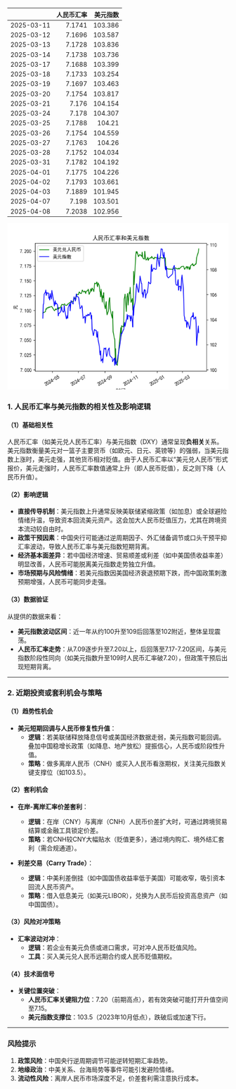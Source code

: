 |            |   人民币汇率 |   美元指数 |
|:-----------|-------------:|-----------:|
| 2025-03-11 |       7.1741 |    103.386 |
| 2025-03-12 |       7.1696 |    103.587 |
| 2025-03-13 |       7.1728 |    103.836 |
| 2025-03-14 |       7.1738 |    103.736 |
| 2025-03-17 |       7.1688 |    103.399 |
| 2025-03-18 |       7.1733 |    103.254 |
| 2025-03-19 |       7.1697 |    103.463 |
| 2025-03-20 |       7.1754 |    103.817 |
| 2025-03-21 |       7.176  |    104.154 |
| 2025-03-24 |       7.178  |    104.307 |
| 2025-03-25 |       7.1788 |    104.21  |
| 2025-03-26 |       7.1754 |    104.559 |
| 2025-03-27 |       7.1763 |    104.26  |
| 2025-03-28 |       7.1752 |    104.034 |
| 2025-03-31 |       7.1782 |    104.192 |
| 2025-04-01 |       7.1775 |    104.226 |
| 2025-04-02 |       7.1793 |    103.661 |
| 2025-04-03 |       7.1889 |    101.945 |
| 2025-04-07 |       7.198  |    103.501 |
| 2025-04-08 |       7.2038 |    102.956 |

![图](2025-04-09_plot.png)



### 1. 人民币汇率与美元指数的相关性及影响逻辑

#### （1）基础相关性
人民币汇率（如美元兑人民币汇率）与美元指数（DXY）通常呈现**负相关**关系。美元指数衡量美元对一篮子主要货币（如欧元、日元、英镑等）的强弱，当美元指数上涨时，美元走强，其他货币相对贬值。由于人民币汇率以“美元兑人民币”形式报价，美元走强时，人民币汇率数值通常上升（即人民币贬值），反之则下降（人民币升值）。

#### （2）影响逻辑
- **直接传导机制**：美元指数上升通常反映美联储紧缩政策（如加息）或全球避险情绪升温，导致资本回流美元资产。这会加大人民币贬值压力，尤其在跨境资本流动较自由时。
- **政策干预因素**：中国央行可能通过逆周期因子、外汇储备调节或口头干预平抑汇率波动，导致人民币汇率与美元指数短期背离。
- **经济基本面差异**：若中国经济增速、贸易顺差或利差（如中美国债收益率差）明显改善，人民币可能脱离美元指数走势独立升值。
- **市场预期与风险情绪**：若美元指数因美国经济衰退预期下跌，而中国政策刺激预期增强，人民币可能同步走强。

#### （3）数据验证
从提供的数据来看：
- **美元指数波动区间**：近一年从约100升至109后回落至102附近，整体呈现震荡。
- **人民币汇率走势**：从7.09逐步升至7.20以上，后回落至7.17-7.20区间，与美元指数阶段性同向（如美元指数升至109时人民币汇率破7.20），但政策干预后出现短期背离。

---

### 2. 近期投资或套利机会与策略

#### （1）趋势性机会
- **美元短期回调与人民币修复性升值**：
  - **逻辑**：若美联储释放降息信号或美国经济数据走弱，美元指数可能回调。叠加中国稳增长政策（如降息、地产放松）提振信心，人民币或阶段性升值。
  - **策略**：做多离岸人民币（CNH）或买入人民币看涨期权，关注美元指数关键支撑位（如103.5）。

#### （2）套利机会
- **在岸-离岸汇率价差套利**：
  - **逻辑**：在岸（CNY）与离岸（CNH）人民币价差扩大时，可通过跨境贸易结算或金融工具锁定价差。
  - **策略**：若CNH较CNY大幅贴水（贬值更多），通过境内购汇、境外结汇套利（需合规通道）。

- **利差交易（Carry Trade）**：
  - **逻辑**：中美利差倒挂（如中国国债收益率低于美国）可能收窄，吸引资本回流人民币资产。
  - **策略**：借入低息美元（如美元LIBOR），兑换为人民币后投资高息资产（如中国国债）。

#### （3）风险对冲策略
- **汇率波动对冲**：
  - **逻辑**：若企业有美元负债或进口需求，可对冲人民币贬值风险。
  - **工具**：买入美元兑人民币远期合约或人民币贬值期权。

#### （4）技术面信号
- **关键位置突破**：
  - **人民币汇率关键阻力位**：7.20（前期高点），若有效突破可能打开升值空间至7.15。
  - **美元指数支撑位**：103.5（2023年10月低点），跌破后或加速下行。

---

### 风险提示
1. **政策风险**：中国央行逆周期调节可能逆转短期汇率趋势。
2. **地缘政治**：中美关系、台海局势等事件可能引发避险情绪。
3. **流动性风险**：离岸人民币市场深度不足，价差套利需注意执行成本。

